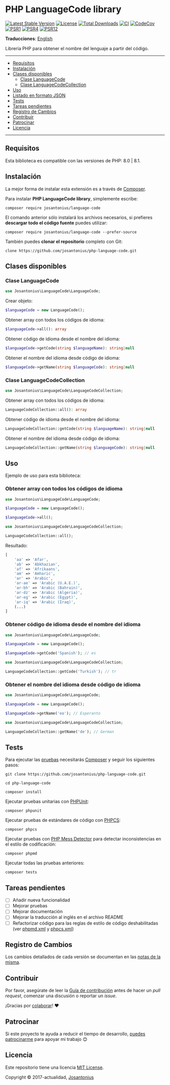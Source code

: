 # PHP LanguageCode library

[![Latest Stable Version](https://poser.pugx.org/josantonius/language-code/v/stable)](https://packagist.org/packages/josantonius/language-code)
[![License](https://poser.pugx.org/josantonius/language-code/license)](LICENSE)
[![Total Downloads](https://poser.pugx.org/josantonius/language-code/downloads)](https://packagist.org/packages/josantonius/language-code)
[![CI](https://github.com/josantonius/php-language-code/actions/workflows/ci.yml/badge.svg?branch=main)](https://github.com/josantonius/php-language-code/actions/workflows/ci.yml)
[![CodeCov](https://codecov.io/gh/josantonius/php-language-code/branch/main/graph/badge.svg)](https://codecov.io/gh/josantonius/php-language-code)
[![PSR1](https://img.shields.io/badge/PSR-1-f57046.svg)](https://www.php-fig.org/psr/psr-1/)
[![PSR4](https://img.shields.io/badge/PSR-4-9b59b6.svg)](https://www.php-fig.org/psr/psr-4/)
[![PSR12](https://img.shields.io/badge/PSR-12-1abc9c.svg)](https://www.php-fig.org/psr/psr-12/)

**Traducciones**: [English](/README.md)

Librería PHP para obtener el nombre del lenguaje a partir del código.

---

- [Requisitos](#requisitos)
- [Instalación](#instalación)
- [Clases disponibles](#clases-disponibles)
  - [Clase LanguageCode](#clase-languagecode)
  - [Clase LanguageCodeCollection](#clase-languagecodecollection)
- [Uso](#uso)
- [Listado en formato JSON](#listado-en-formato-json)
- [Tests](#tests)
- [Tareas pendientes](#tareas-pendientes)
- [Registro de Cambios](#registro-de-cambios)
- [Contribuir](#contribuir)
- [Patrocinar](#patrocinar)
- [Licencia](#licencia)

---

## Requisitos

Esta biblioteca es compatible con las versiones de PHP: 8.0 | 8.1.

## Instalación

La mejor forma de instalar esta extensión es a través de [Composer](http://getcomposer.org/download/).

Para instalar **PHP LanguageCode library**, simplemente escribe:

```console
composer require josantonius/language-code
```

El comando anterior sólo instalará los archivos necesarios,
si prefieres **descargar todo el código fuente** puedes utilizar:

```console
composer require josantonius/language-code --prefer-source
```

También puedes **clonar el repositorio** completo con Git:

```console
clone https://github.com/josantonius/php-language-code.git
```

## Clases disponibles

### Clase LanguageCode

```php
use Josantonius\LanguageCode\LanguageCode;
```

Crear objeto:

```php
$languageCode = new LanguageCode();
```

Obtener array con todos los códigos de idioma:

```php
$languageCode->all(): array
```

Obtener código de idioma desde el nombre del idioma:

```php
$languageCode->getCode(string $languageName): string|null
```

Obtener el nombre del idioma desde código de idioma:

```php
$languageCode->getName(string $languageCode): string|null
```

### Clase LanguageCodeCollection

```php
use Josantonius\LanguageCode\LanguageCodeCollection;
```

Obtener array con todos los códigos de idioma:

```php
LanguageCodeCollection::all(): array
```

Obtener código de idioma desde el nombre del idioma:

```php
LanguageCodeCollection::getCode(string $languageName): string|null
```

Obtener el nombre del idioma desde código de idioma:

```php
LanguageCodeCollection::getName(string $languageCode): string|null
```

## Uso

Ejemplo de uso para esta biblioteca:

### Obtener array con todos los códigos de idioma

```php
use Josantonius\LanguageCode\LanguageCode;

$languageCode = new LanguageCode();

$languageCode->all();
```

```php
use Josantonius\LanguageCode\LanguageCodeCollection;

LanguageCodeCollection::all();
```

Resultado:

```php
[
    'aa' => 'Afar',
    'ab' => 'Abkhazian',
    'af' => 'Afrikaans',
    'am' => 'Amharic',
    'ar' => 'Arabic',
    'ar-ae' => 'Arabic (U.A.E.)',
    'ar-bh' => 'Arabic (Bahrain)',
    'ar-dz' => 'Arabic (Algeria)',
    'ar-eg' => 'Arabic (Egypt)',
    'ar-iq' => 'Arabic (Iraq)',
    (...)
]
```

### Obtener código de idioma desde el nombre del idioma

```php
use Josantonius\LanguageCode\LanguageCode;

$languageCode = new LanguageCode();

$languageCode->getCode('Spanish'); // es
```

```php
use Josantonius\LanguageCode\LanguageCodeCollection;

LanguageCodeCollection::getCode('Turkish'); // tr
```

### Obtener el nombre del idioma desde código de idioma

```php
use Josantonius\LanguageCode\LanguageCode;

$languageCode = new LanguageCode();

$languageCode->getName('eo'); // Esperanto
```

```php
use Josantonius\LanguageCode\LanguageCodeCollection;

LanguageCodeCollection::getName('de'); // German
```

## Tests

Para ejecutar las [pruebas](tests) necesitarás [Composer](http://getcomposer.org/download/)
y seguir los siguientes pasos:

```console
git clone https://github.com/josantonius/php-language-code.git
```

```console
cd php-language-code

```

```console
composer install
```

Ejecutar pruebas unitarias con [PHPUnit](https://phpunit.de/):

```console
composer phpunit
```

Ejecutar pruebas de estándares de código con [PHPCS](https://github.com/squizlabs/PHP_CodeSniffer):

```console
composer phpcs
```

Ejecutar pruebas con [PHP Mess Detector](https://phpmd.org/) para detectar inconsistencias
en el estilo de codificación:

```console
composer phpmd
```

Ejecutar todas las pruebas anteriores:

```console
composer tests
```

## Tareas pendientes

- [ ] Añadir nueva funcionalidad
- [ ] Mejorar pruebas
- [ ] Mejorar documentación
- [ ] Mejorar la traducción al inglés en el archivo README
- [ ] Refactorizar código para las reglas de estilo de código deshabilitadas
(ver [phpmd.xml](phpmd.xml) y [phpcs.xml](phpcs.xml))

## Registro de Cambios

Los cambios detallados de cada versión se documentan en las
[notas de la misma](https://github.com/josantonius/php-language-code/releases).

## Contribuir

Por favor, asegúrate de leer la [Guía de contribución](CONTRIBUTING.md) antes de hacer un
_pull request_, comenzar una discusión o reportar un _issue_.

¡Gracias por [colaborar](https://github.com/josantonius/php-language-code/graphs/contributors)! :heart:

## Patrocinar

Si este proyecto te ayuda a reducir el tiempo de desarrollo,
[puedes patrocinarme](https://github.com/josantonius/lang/es-ES/README.md#patrocinar)
para apoyar mi trabajo :blush:

## Licencia

Este repositorio tiene una licencia [MIT License](LICENSE).

Copyright © 2017-actualidad, [Josantonius](https://github.com/josantonius/lang/es-ES/README.md#contacto)
